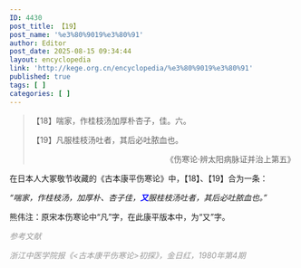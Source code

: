 ```yaml
---
ID: 4430
post_title: 【19】
post_name: '%e3%80%9019%e3%80%91'
author: Editor
post_date: 2025-08-15 09:34:44
layout: encyclopedia
link: 'http://kege.org.cn/encyclopedia/%e3%80%9019%e3%80%91'
published: true
tags: [ ]
categories: [ ]
---
```

<blockquote>【18】喘家，作桂枝汤加厚朴杏子，佳。六。

【19】凡服桂枝汤吐者，其后必吐脓血也。
<p style="text-align: right;">《伤寒论·辨太阳病脉证并治上第五》</p>
</blockquote>
在日本人大冢敬节收藏的《古本康平伤寒论》中，【18】、【19】合为一条：

<em>“喘家，作桂枝汤，加厚朴、杏子佳，<span style="color: #0000ff;"><strong>又</strong></span>服桂枝汤吐者，其后必吐脓血也。”</em>

熊伟注：原宋本伤寒论中“凡”字，在此康平版本中，为“又”字。

<span style="color: #999999;"><em>参考文献</em></span>

<span style="color: #999999;"><em>浙江中医学院报《&lt;古本康平伤寒论&gt;初探》，金日红，1980年第4期</em></span>